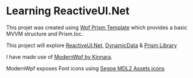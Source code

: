 # Learning ReactiveUI.Net

This projet was created using [Wpf Prism Template](https://github.com/Dylan-Kentish/Wpf-Prism-TemplateWpf) which provides a basic MVVM structure and Prism.Ioc.

This project will explore [ReactiveUI.Net](https://www.reactiveui.net/docs/), [DynamicData](https://dynamic-data.org/) & [Prism Library](https://prismlibrary.com/index.html)

I have made use of [ModernWpf by Kinnara](https://github.com/Kinnara/ModernWpf). 

ModernWpf exposes Font icons using [Segoe MDL2 Assets icons](https://docs.microsoft.com/en-gb/windows/apps/design/style/segoe-ui-symbol-font)

